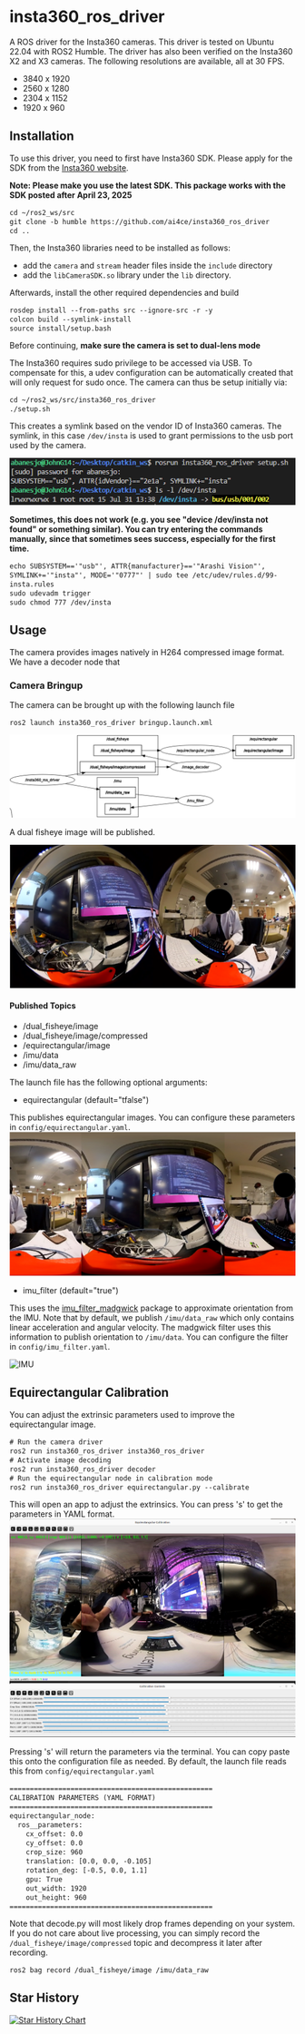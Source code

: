 # insta360_ros_driver

A ROS driver for the Insta360 cameras. This driver is tested on Ubuntu 22.04 with ROS2 Humble. The driver has also been verified on the Insta360 X2 and X3 cameras. The following resolutions are available, all at 30 FPS.
- 3840 x 1920
- 2560 x 1280
- 2304 x 1152
- 1920 x 960

## Installation
To use this driver, you need to first have Insta360 SDK. Please apply for the SDK from the [Insta360 website](https://www.insta360.com/sdk/home). 

**Note: Please make you use the latest SDK. This package works with the SDK posted after April 23, 2025**

```
cd ~/ros2_ws/src
git clone -b humble https://github.com/ai4ce/insta360_ros_driver
cd ..
```
Then, the Insta360 libraries need to be installed as follows:
- add the <code>camera</code> and <code>stream</code> header files inside the <code>include</code> directory
- add the <code>libCameraSDK.so</code> library under the <code>lib</code> directory.

Afterwards, install the other required dependencies and build
```
rosdep install --from-paths src --ignore-src -r -y
colcon build --symlink-install
source install/setup.bash
```

Before continuing, **make sure the camera is set to dual-lens mode**

The Insta360 requires sudo privilege to be accessed via USB. To compensate for this, a udev configuration can be automatically created that will only request for sudo once. The camera can thus be setup initially via:
```
cd ~/ros2_ws/src/insta360_ros_driver
./setup.sh
```
This creates a symlink  based on the vendor ID of Insta360 cameras. The symlink, in this case <code>/dev/insta</code> is used to grant permissions to the usb port used by the camera.

![setup](docs/setup.png)

**Sometimes, this does not work (e.g. you see "device /dev/insta not found" or something similar). You can try entering the commands manually, since that sometimes sees success, especially for the first time.**
```
echo SUBSYSTEM=='"usb"', ATTR{manufacturer}=='"Arashi Vision"', SYMLINK+='"insta"', MODE='"0777"' | sudo tee /etc/udev/rules.d/99-insta.rules
sudo udevadm trigger
sudo chmod 777 /dev/insta
```

## Usage
The camera provides images natively in H264 compressed image format. We have a decoder node that 

### Camera Bringup
The camera can be brought up with the following launch file
```
ros2 launch insta360_ros_driver bringup.launch.xml
```
![bringup](docs/bringup_rqt.png)

A dual fisheye image will be published.

![dual_fisheye](docs/dual_fisheye.png)

#### Published Topics
- /dual_fisheye/image
- /dual_fisheye/image/compressed
- /equirectangular/image
- /imu/data
- /imu/data_raw

The launch file has the following optional arguments:
- equirectangular (default="tfalse")

This publishes equirectangular images. You can configure these parameters in `config/equirectangular.yaml`.
![equirectangular](docs/equirectangular.png)

- imu_filter (default="true")

This uses the [imu_filter_madgwick](https://wiki.ros.org/imu_filter_madgwick) package to approximate orientation from the IMU. Note that by default, we publish `/imu/data_raw` which only contains linear acceleration and angular velocity. The madgwick filter uses this information to publish orientation to `/imu/data`. You can configure the filter in `config/imu_filter.yaml`. 

![IMU](https://github.com/user-attachments/assets/02b50cad-8415-4dde-9014-9ab3a4d415b9)

## Equirectangular Calibration
You can adjust the extrinsic parameters used to improve the equirectangular image. 
```
# Run the camera driver
ros2 run insta360_ros_driver insta360_ros_driver
# Activate image decoding
ros2 run insta360_ros_driver decoder
# Run the equirectangular node in calibration mode
ros2 run insta360_ros_driver equirectangular.py --calibrate
```
This will open an app to adjust the extrinsics. You can press 's' to get the parameters in YAML format.
![Equirectangular Calibration](docs/calibration.png)

Pressing 's' will return the parameters via the terminal. You can copy paste this onto the configuration file as needed. By default, the launch file reads this from `config/equirectangular.yaml`

```
==================================================
CALIBRATION PARAMETERS (YAML FORMAT)
==================================================
equirectangular_node:
  ros__parameters:
    cx_offset: 0.0
    cy_offset: 0.0
    crop_size: 960
    translation: [0.0, 0.0, -0.105]
    rotation_deg: [-0.5, 0.0, 1.1]
    gpu: True
    out_width: 1920
    out_height: 960
==================================================
```

Note that decode.py will most likely drop frames depending on your system. If you do not care about live processing, you can simply record the `/dual_fisheye/image/compressed` topic and decompress it later after recording.
```
ros2 bag record /dual_fisheye/image /imu/data_raw
```

## Star History

[![Star History Chart](https://api.star-history.com/svg?repos=ai4ce/insta360_ros_driver&type=Date)](https://star-history.com/#ai4ce/insta360_ros_driver&Date)
